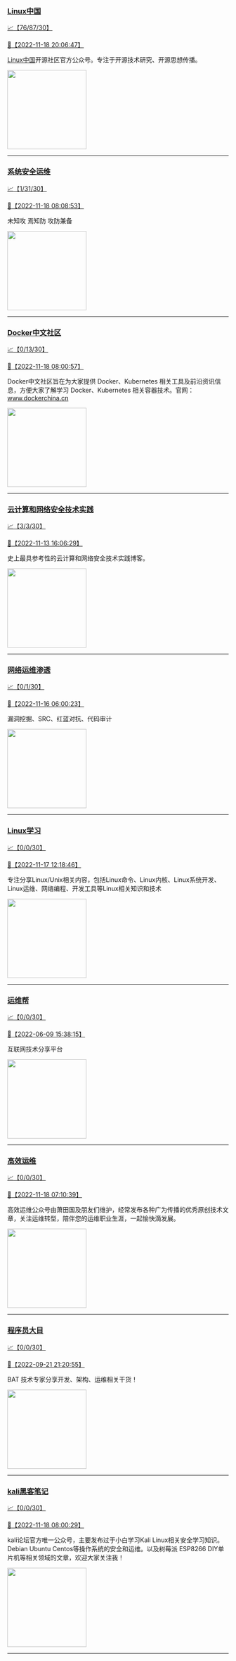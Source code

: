 
### [Linux中国](http://wechat.doonsec.com/wechat_echarts/?biz=MjM5NjQ4MjYwMQ==)

[:chart_with_upwards_trend:【76/87/30】](http://wechat.doonsec.com/wechat_echarts/?biz=MjM5NjQ4MjYwMQ==)

[:camera_flash:【2022-11-18 20:06:47】](https://mp.weixin.qq.com/s?__biz=MjM5NjQ4MjYwMQ==&mid=2664670523&idx=1&sn=614b79fc8c1c65e9c0d223d866cb13a8&chksm=bdcf9e7d8ab8176b26f965f71789b5bfb55bd29184fef7793683d784255b6db01337dc954394&scene=27#wechat_redirect)

[Linux中国](https://linux.cn/)开源社区官方公众号。专注于开源技术研究、开源思想传播。

<img align="top" width="180" src="http://open.weixin.qq.com/qr/code?username=gh_52ef55f8adfd" alt="" />

---


### [系统安全运维](http://wechat.doonsec.com/wechat_echarts/?biz=Mzk0NjE0NDc5OQ==)

[:chart_with_upwards_trend:【1/31/30】](http://wechat.doonsec.com/wechat_echarts/?biz=Mzk0NjE0NDc5OQ==)

[:camera_flash:【2022-11-18 08:08:53】](https://mp.weixin.qq.com/s?__biz=Mzk0NjE0NDc5OQ==&mid=2247512151&idx=1&sn=0a2617ed85b3de8f9402ce121f0c2fd3&chksm=c3086327f47fea3187bd20a86eb3c54d682e52e60b98665a80dd41abaf5d9e17662e3c308238&scene=27&key=8a0e174ffd98ef0f8a960a84c149baf3c845ae4fdf8620c44e9f707b90a0fff9be64e9ebf194448bde4d1af983764ffc602765431e7e6e826ba3e598a52f0e5e3ead2778f60686b30883273193d46e4923fb1970116338decca4020e91c51804cbda7775480d8c3194e102a425c2bf43703f1be43052de7d03b93d5be97d00b5&ascene=15&uin=MzgxODQ4MjMz&devicetype=Windows+Server+2016+x64&version=63070517&lang=zh_CN&session_us=gh_7c85d5aeb85d&exportkey=n_ChQIAhIQp6xEezKvUa6kdHl%2BIYMoYRL5AQIE97dBBAEAAAAAAFSCK2CZ9d0AAAAOpnltbLcz9gKNyK89dVj0dhhpjpxBcQhu7ImIU7MPYbsVlYv%2FMQBUQhOqzv5%2BiD1VZEpDCTNEihxKcL9%2FBaRXwhQkzu0OU06s59UNGh46DjYqkMHnJb%2BzqS0nTkVp3HZDcEW%2BT%2F%2FzsPXHlHNSjBXijIPDsE%2FRufZNPki6N1PdtAm4xxQNpbpqNiI1RiAHDk6d%2B6v7ioZNjtQhznQoGzFhPbt7MIjgP%2BDz2EJrALR%2FMupl%2FYmyTJhsu%2FHHxD1PMPqPSBHiNw%2FcV6sNLngEvxy701F2aqkwwJgF9%2FOcn6tLAm446A%3D%3D&acctmo&scene=27#wechat_redirect)

未知攻 焉知防 攻防兼备

<img align="top" width="180" src="http://open.weixin.qq.com/qr/code?username=gh_2c298b630170" alt="" />

---


### [Docker中文社区](http://wechat.doonsec.com/wechat_echarts/?biz=MzI1NzI5NDM4Mw==)

[:chart_with_upwards_trend:【0/13/30】](http://wechat.doonsec.com/wechat_echarts/?biz=MzI1NzI5NDM4Mw==)

[:camera_flash:【2022-11-18 08:00:57】](https://mp.weixin.qq.com/s?__biz=MzI1NzI5NDM4Mw==&mid=2247493985&idx=1&sn=6562eda33ce44172397005199c9c2251&chksm=ea1b0021dd6c89377a5aa790b8f3f5372f6fd69b90392fad177fa211ffea059f00e75e4d4573&scene=27#wechat_redirect)

Docker中文社区旨在为大家提供 Docker、Kubernetes 相关工具及前沿资讯信息，方便大家了解学习 Docker、Kubernetes 相关容器技术。官网：www.dockerchina.cn

<img align="top" width="180" src="http://open.weixin.qq.com/qr/code?username=gh_8620cb9f61a5" alt="" />

---


### [云计算和网络安全技术实践](http://wechat.doonsec.com/wechat_echarts/?biz=MzA3MjM5MDc2Nw==)

[:chart_with_upwards_trend:【3/3/30】](http://wechat.doonsec.com/wechat_echarts/?biz=MzA3MjM5MDc2Nw==)

[:camera_flash:【2022-11-13 16:06:29】](https://mp.weixin.qq.com/s?__biz=MzA3MjM5MDc2Nw==&mid=2650747250&idx=1&sn=8e58867b4d3b0e014aebc1f97f7d0011&chksm=87149072b0631964313c582e7e18d7d224ff1acadec90b8a53309b0cf94e442f9a437c802bbb&scene=27#wechat_redirect)

史上最具参考性的云计算和网络安全技术实践博客。

<img align="top" width="180" src="http://open.weixin.qq.com/qr/code?username=gh_34d6b0cb5633" alt="" />

---


### [网络运维渗透](http://wechat.doonsec.com/wechat_echarts/?biz=MzA3MjMxODUwNg==)

[:chart_with_upwards_trend:【0/1/30】](http://wechat.doonsec.com/wechat_echarts/?biz=MzA3MjMxODUwNg==)

[:camera_flash:【2022-11-16 06:00:23】](https://mp.weixin.qq.com/s?__biz=MzA3MjMxODUwNg==&mid=2247485487&idx=1&sn=f6fe464493fb319c50bbacb21b24f2f3&chksm=9f21636aa856ea7c92fba6042423d0fb7d1ca0f02a1bf7b9dba93ff686740cac560bf18356e0&scene=27#wechat_redirect)

漏洞挖掘、SRC、红蓝对抗、代码审计

<img align="top" width="180" src="http://open.weixin.qq.com/qr/code?username=gh_304f5239b3b0" alt="" />

---


### [Linux学习](http://wechat.doonsec.com/wechat_echarts/?biz=MzI4MDEwNzAzNg==)

[:chart_with_upwards_trend:【0/0/30】](http://wechat.doonsec.com/wechat_echarts/?biz=MzI4MDEwNzAzNg==)

[:camera_flash:【2022-11-17 12:18:46】](https://mp.weixin.qq.com/s?__biz=MzI4MDEwNzAzNg==&mid=2649459545&idx=1&sn=dce45e3796e8ddb25bfcd12941b031e8&chksm=f3a2aa2ac4d5233ce5a4b908a7132e7dbcecd0150485e5b28d2674878d0059271c041aac92fb&scene=27#wechat_redirect)

专注分享Linux/Unix相关内容，包括Linux命令、Linux内核、Linux系统开发、Linux运维、网络编程、开发工具等Linux相关知识和技术

<img align="top" width="180" src="http://open.weixin.qq.com/qr/code?username=gh_cb990d3ccd5f" alt="" />

---


### [运维帮](http://wechat.doonsec.com/wechat_echarts/?biz=MzA3MzYwNjQ3NA==)

[:chart_with_upwards_trend:【0/0/30】](http://wechat.doonsec.com/wechat_echarts/?biz=MzA3MzYwNjQ3NA==)

[:camera_flash:【2022-06-09 15:38:15】](https://mp.weixin.qq.com/s?__biz=MzA3MzYwNjQ3NA==&mid=2651301005&idx=1&sn=591c720a722d1091269049b822fa468b&chksm=84ff70a8b388f9beca2bbd95f4aa3fe7cb5fcb95b2b822a01b29b2a778b1a50d3ae19a0f9b3b&scene=27&key=3820ae6439ecdd67569d451dccff2df72725e4e22c34cf0a6ddd9a37045228bd9e958856d57127a3f0f2522acca0e50d1b9db03eea86dde0680fbf05e411e63a283bfecaed40196b0ed89737b29cc623c841187edc0bd2d4550f25978018b7b304803ce91e21d90c852d7aba839600f479f9b865321cb8c5435b0cd4edb5a8b0&ascene=15&uin=NTY2NTA4NjQ%3D&devicetype=Windows+Server+2016+x64&version=63060012&lang=zh_CN&session_us=gh_fc624022782d&exportkey=AxkXZwZaGn73CaYoM3ekAIk%3D&acctmode=0&pass_ticket=LY1K1kgm7M57xazR8DnzDx%2BiXiK1JFuyFgS5dcc8bbJqloaGfg67cPFCEdwYtoyz&wx_header=0&fontgear=2&scene=27#wechat_redirect)

互联网技术分享平台

<img align="top" width="180" src="http://open.weixin.qq.com/qr/code?username=gh_445a39329cd8" alt="" />

---


### [高效运维](http://wechat.doonsec.com/wechat_echarts/?biz=MzA4Nzg5Nzc5OA==)

[:chart_with_upwards_trend:【0/0/30】](http://wechat.doonsec.com/wechat_echarts/?biz=MzA4Nzg5Nzc5OA==)

[:camera_flash:【2022-11-18 07:10:39】](https://mp.weixin.qq.com/s?__biz=MzA4Nzg5Nzc5OA==&mid=2651726191&idx=1&sn=bc2bb35ae01a73ed1d6131573aafaa4a&chksm=8bc8e2c6bcbf6bd068eab8efde26ffa1636907b4968002d2064447a511cdb262861ba7508362&scene=27#wechat_redirect)

高效运维公众号由萧田国及朋友们维护，经常发布各种广为传播的优秀原创技术文章，关注运维转型，陪伴您的运维职业生涯，一起愉快滴发展。

<img align="top" width="180" src="http://open.weixin.qq.com/qr/code?username=gh_0fdeda7cb50a" alt="" />

---


### [程序员大目](http://wechat.doonsec.com/wechat_echarts/?biz=MzI4ODQ3NjE2OA==)

[:chart_with_upwards_trend:【0/0/30】](http://wechat.doonsec.com/wechat_echarts/?biz=MzI4ODQ3NjE2OA==)

[:camera_flash:【2022-09-21 21:20:55】](https://mp.weixin.qq.com/s?__biz=MzI4ODQ3NjE2OA==&mid=2247500356&idx=1&sn=69754a844e3a51a5427a0efec6aa45bd&chksm=ec3f5f23db48d6353810ef9157baf1fc90adbd884423aba73bd00450e5e6777e6e46dbe30489&scene=27&key=512fb80aa4f22d2a8ac8a7af6059d9b697eaef75ed0476d4690fc363cab93d636f7775d20d20fd3b1cd8bc051e62783ef79a2497a6b927846f0446f0af1324426177ebc087d480f11223e6aa409b2a26ab3d9ac220856bd51003dc89dc5306590dc812175fea69cf84266821b6f428181384d29a2d5a699f58c3d897ce4f980a&ascene=15&uin=MTA3Mzc3OTIzNQ%3D%3D&devicetype=Windows+Server+2016+x64&version=63070517&lang=zh_CN&session_us=gh_5f81484d311e&exportkey=AfaIj87lbeDD6CwHew4i%2FSM%3D&acctmode=0&pass_ticket=nP6spRM8hMyiazMifMuFetRdSji3u6F4iU1PoNglFE6zGbwDRWX%2F4QyvCBMQQBay&wx_header=0&fontgear=2&scene=27#wechat_redirect)

BAT 技术专家分享开发、架构、运维相关干货！

<img align="top" width="180" src="http://open.weixin.qq.com/qr/code?username=gh_e6849e368b5f" alt="" />

---


### [kali黑客笔记](http://wechat.doonsec.com/wechat_echarts/?biz=MzkxMzIwNTY1OA==)

[:chart_with_upwards_trend:【0/0/30】](http://wechat.doonsec.com/wechat_echarts/?biz=MzkxMzIwNTY1OA==)

[:camera_flash:【2022-11-18 08:00:29】](https://mp.weixin.qq.com/s?__biz=MzkxMzIwNTY1OA==&mid=2247492455&idx=1&sn=14c8bc78caa9b5c56f8d84503f0fcbf8&chksm=c1039392f6741a84a94ed034a7a0ba97a9a48434a1b36bffff037c4aba53f245fb5a929557d0&scene=27#wechat_redirect)

kali论坛官方唯一公众号，主要发布过于小白学习Kali Linux相关安全学习知识。Debian Ubuntu Centos等操作系统的安全和运维。以及树莓派 ESP8266 DIY单片机等相关领域的文章，欢迎大家关注我！

<img align="top" width="180" src="http://open.weixin.qq.com/qr/code?username=gh_fbcaf351ddc1" alt="" />

---

